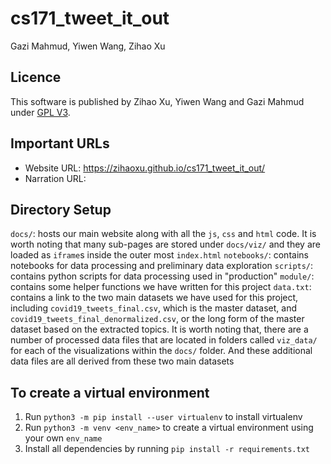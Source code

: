 # cs171_tweet_it_out
Gazi Mahmud, Yiwen Wang, Zihao Xu

## Licence
This software is published by Zihao Xu, Yiwen Wang and Gazi Mahmud under  [GPL V3](https://www.gnu.org/licenses/gpl-3.0.html).

## Important URLs
- Website URL: https://zihaoxu.github.io/cs171_tweet_it_out/  
- Narration URL: 

## Directory Setup
`docs/`: hosts our main website along with all the `js`, `css` and `html` code. It is worth noting that many sub-pages are stored under `docs/viz/` and they are loaded as `iframe`s inside the outer most `index.html`
`notebooks/`: contains notebooks for data processing and preliminary data exploration
`scripts/`: contains python scripts for data processing used in "production"
`module/`: contains some helper functions we have written for this project
`data.txt`: contains a link to the two main datasets we have used for this project, including `covid19_tweets_final.csv`, which is the master dataset, and `covid19_tweets_final_denormalized.csv`, or the long form of the master dataset based on the extracted topics. It is worth noting that, there are a number of processed data files that are located in folders called `viz_data/` for each of the visualizations within the `docs/` folder. And these additional data files are all derived from these two main datasets


## To create a virtual environment
1. Run `python3 -m pip install --user virtualenv` to install virtualenv 
2. Run `python3 -m venv <env_name>` to create a virtual environment using your own `env_name`
3. Install all dependencies by running `pip install -r requirements.txt`



   



